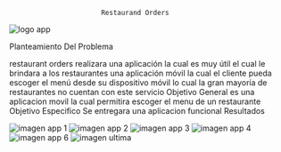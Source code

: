 
                           Restaurand Orders 
                    
                           

![logo app ](https://github.com/pinzonjuan/flutter-food-ordering-juancamilo/assets/112669599/10cd2d8d-6d46-4b72-a90c-429c48654302)


Planteamiento Del Problema

restaurant orders realizara una aplicación la cual es muy útil el cual le brindara a los restaurantes una aplicación móvil la cual el cliente pueda escoger el menú desde su dispositivo móvil lo cual la gran mayoría de restaurantes no cuentan con este servicio
Objetivo General 
es una aplicacion movil la cual permitira escoger el menu de un restaurante
Objetivo Especifico 
Se entregara una aplicacion funcional
Resultados 


![imagen app 1](https://github.com/pinzonjuan/flutter-food-ordering-juancamilo/assets/112669599/5357a492-8e02-4a3e-8923-62c2ff1ba5d5)
![imagen app 2 ](https://github.com/pinzonjuan/flutter-food-ordering-juancamilo/assets/112669599/4a7cd2e1-a16b-417e-8f71-c7e6aa317461)
![imagen app 3](https://github.com/pinzonjuan/flutter-food-ordering-juancamilo/assets/112669599/776a9160-2f15-49a7-aa99-22b027bceecd)
![imagen app 4](https://github.com/pinzonjuan/flutter-food-ordering-juancamilo/assets/112669599/34371436-7c2b-4b6d-8d6b-922e896fa441)
![imagen app 6](https://github.com/pinzonjuan/flutter-food-ordering-juancamilo/assets/112669599/cbc9f899-a4b8-4b7d-8a9a-79b32083d7df)
![imagen ultima ](https://github.com/pinzonjuan/flutter-food-ordering-juancamilo/assets/112669599/ff5640e0-07a1-4d55-98a0-1c1040eac2ba)
